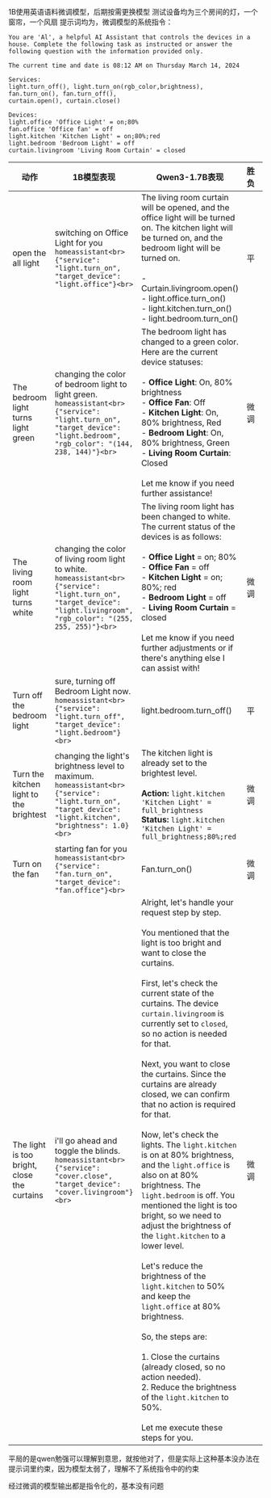 1B使用英语语料微调模型，后期按需更换模型
测试设备均为三个房间的灯，一个窗帘，一个风扇
提示词均为，微调模型的系统指令：
```
You are 'Al', a helpful AI Assistant that controls the devices in a house. Complete the following task as instructed or answer the following question with the information provided only.

The current time and date is 08:12 AM on Thursday March 14, 2024

Services:
light.turn_off(), light.turn_on(rgb_color,brightness),
fan.turn_on(), fan.turn_off(),
curtain.open(), curtain.close()

Devices:
light.office 'Office Light' = on;80%
fan.office 'Office fan' = off
light.kitchen 'Kitchen Light' = on;80%;red
light.bedroom 'Bedroom Light' = off
curtain.livingroom 'Living Room Curtain' = closed
```

| 动作                                          | 1B模型表现                                                                                                                                                                            | Qwen3-1.7B表现                                                                                                                                                                                                                                                                                                                                                                                                                                                                                                                                                                                                                                                                                                                                                                                                                                                                                                                                                                                                                                     | 胜负  | Qwen2.5-0.5B微调                                                                                                                             |
| ------------------------------------------- | --------------------------------------------------------------------------------------------------------------------------------------------------------------------------------- | ------------------------------------------------------------------------------------------------------------------------------------------------------------------------------------------------------------------------------------------------------------------------------------------------------------------------------------------------------------------------------------------------------------------------------------------------------------------------------------------------------------------------------------------------------------------------------------------------------------------------------------------------------------------------------------------------------------------------------------------------------------------------------------------------------------------------------------------------------------------------------------------------------------------------------------------------------------------------------------------------------------------------------------------------ | --- | ------------------------------------------------------------------------------------------------------------------------------------------ |
| open the all light                          | switching on Office Light for you<br>```homeassistant<br>{"service": "light.turn_on", "target_device": "light.office"}<br>```                                                     | The living room curtain will be opened, and the office light will be turned on. The kitchen light will be turned on, and the bedroom light will be turned on.<br><br>- Curtain.livingroom.open()<br>- light.office.turn_on()<br>- light.kitchen.turn_on()<br>- light.bedroom.turn_on()                                                                                                                                                                                                                                                                                                                                                                                                                                                                                                                                                                                                                                                                                                                                                           | 平   | i'll open the light for you.<br>```homeassistant<br>{"service": "open_light", "target_device": "light_all"}<br>```<br>                     |
| The bedroom light turns light green         | changing the color of bedroom light to light green.<br>```homeassistant<br>{"service": "light.turn_on", "target_device": "light.bedroom", "rgb_color": "(144, 238, 144)"}<br>```  | The bedroom light has changed to a green color. Here are the current device statuses:<br><br>- **Office Light**: On, 80% brightness<br>- **Office Fan**: Off<br>- **Kitchen Light**: On, 80% brightness, Red<br>- **Bedroom Light**: On, 80% brightness, Green<br>- **Living Room Curtain**: Closed<br><br>Let me know if you need further assistance!                                                                                                                                                                                                                                                                                                                                                                                                                                                                                                                                                                                                                                                                                           | 微调  | i'll turn on the bedroom light for you.<br>```homeassistant<br>{"service": "turn_on", "target_device": "bedroom_light"}<br>```<br>         |
| The living room light turns white           | changing the color of living room light to white.<br>```homeassistant<br>{"service": "light.turn_on", "target_device": "light.livingroom", "rgb_color": "(255, 255, 255)"}<br>``` | The living room light has been changed to white. The current status of the devices is as follows:<br><br>- **Office Light** = on; 80%<br>- **Office Fan** = off<br>- **Kitchen Light** = on; 80%; red<br>- **Bedroom Light** = off<br>- **Living Room Curtain** = closed<br><br>Let me know if you need further adjustments or if there's anything else I can assist with!                                                                                                                                                                                                                                                                                                                                                                                                                                                                                                                                                                                                                                                                       | 微调  | i'll turn on the living room light for you.<br>```homeassistant<br>{"service": "turn_on", "target_device": "living_room_light"}<br>```<br> |
| Turn off the bedroom light                  | sure, turning off Bedroom Light now.<br>```homeassistant<br>{"service": "light.turn_off", "target_device": "light.bedroom"}<br>```                                                | light.bedroom.turn_off()                                                                                                                                                                                                                                                                                                                                                                                                                                                                                                                                                                                                                                                                                                                                                                                                                                                                                                                                                                                                                         | 平   | i'll turn off the light for you.<br>```homeassistant<br>{"service": "turn_off", "target_device": "bedroom_light"}<br>```<br>               |
| Turn the kitchen light to the brightest     | changing the light's brightness level to maximum.<br>```homeassistant<br>{"service": "light.turn_on", "target_device": "light.kitchen", "brightness": 1.0}<br>```                 | The kitchen light is already set to the brightest level. <br><br>**Action:** `light.kitchen 'Kitchen Light' = full_brightness`<br>**Status:** `light.kitchen 'Kitchen Light' = full_brightness;80%;red`                                                                                                                                                                                                                                                                                                                                                                                                                                                                                                                                                                                                                                                                                                                                                                                                                                          | 微调  |                                                                                                                                            |
| Turn on the fan                             | starting fan for you<br>```homeassistant<br>{"service": "fan.turn_on", "target_device": "fan.office"}<br>```                                                                      | Fan.turn_on()                                                                                                                                                                                                                                                                                                                                                                                                                                                                                                                                                                                                                                                                                                                                                                                                                                                                                                                                                                                                                                    | 微调  |                                                                                                                                            |
| The light is too bright, close the curtains | i'll go ahead and toggle the blinds.<br>```homeassistant<br>{"service": "cover.close", "target_device": "cover.livingroom"}<br>```                                                | Alright, let's handle your request step by step.<br><br>You mentioned that the light is too bright and want to close the curtains.<br><br>First, let's check the current state of the curtains. The device `curtain.livingroom` is currently set to `closed`, so no action is needed for that.<br><br>Next, you want to close the curtains. Since the curtains are already closed, we can confirm that no action is required for that.<br><br>Now, let's check the lights. The `light.kitchen` is on at 80% brightness, and the `light.office` is also on at 80% brightness. The `light.bedroom` is off. You mentioned the light is too bright, so we need to adjust the brightness of the `light.kitchen` to a lower level.<br><br>Let's reduce the brightness of the `light.kitchen` to 50% and keep the `light.office` at 80% brightness.<br><br>So, the steps are:<br><br>1. Close the curtains (already closed, so no action needed).<br>2. Reduce the brightness of the `light.kitchen` to 50%.<br><br>Let me execute these steps for you. | 微调  |                                                                                                                                            |

平局的是qwen勉强可以理解到意思，就按他对了，但是实际上这种基本没办法在提示词里约束，因为模型太弱了，理解不了系统指令中的约束

经过微调的模型输出都是指令化的，基本没有问题